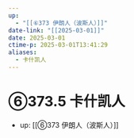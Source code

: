 ```yaml
---
up:
  - "[[⑥373 伊朗人（波斯人）]]"
date-link: "[[2025-03-01]]"
date: 2025-03-01
ctime-p: 2025-03-01T13:41:29
aliases:
  - 卡什凯人
---
```


# ⑥373.5 卡什凯人

- up: [[⑥373 伊朗人（波斯人）]]
